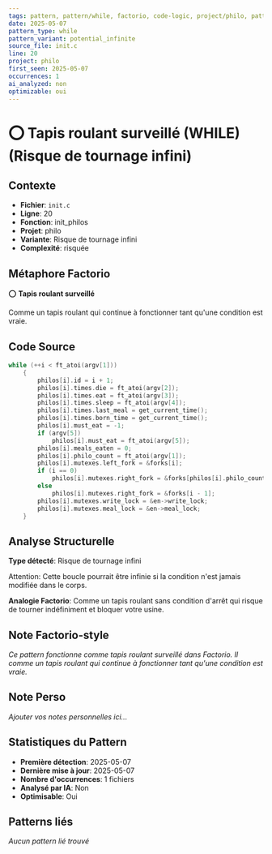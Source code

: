 ```yaml
---
tags: pattern, pattern/while, factorio, code-logic, project/philo, pattern/variant/potential_infinite
date: 2025-05-07
pattern_type: while
pattern_variant: potential_infinite
source_file: init.c
line: 20
project: philo
first_seen: 2025-05-07
occurrences: 1
ai_analyzed: non
optimizable: oui
---
```


# ⭕ Tapis roulant surveillé (WHILE) (Risque de tournage infini)

## Contexte
- **Fichier**: `init.c`
- **Ligne**: 20
- **Fonction**: init_philos
- **Projet**: philo
- **Variante**: Risque de tournage infini
- **Complexité**: risquée

## Métaphore Factorio
⭕ **Tapis roulant surveillé**

Comme un tapis roulant qui continue à fonctionner tant qu'une condition est vraie.

## Code Source
```c
while (++i < ft_atoi(argv[1]))
	{
		philos[i].id = i + 1;
		philos[i].times.die = ft_atoi(argv[2]);
		philos[i].times.eat = ft_atoi(argv[3]);
		philos[i].times.sleep = ft_atoi(argv[4]);
		philos[i].times.last_meal = get_current_time();
		philos[i].times.born_time = get_current_time();
		philos[i].must_eat = -1;
		if (argv[5])
			philos[i].must_eat = ft_atoi(argv[5]);
		philos[i].meals_eaten = 0;
		philos[i].philo_count = ft_atoi(argv[1]);
		philos[i].mutexes.left_fork = &forks[i];
		if (i == 0)
			philos[i].mutexes.right_fork = &forks[philos[i].philo_count - 1];
		else
			philos[i].mutexes.right_fork = &forks[i - 1];
		philos[i].mutexes.write_lock = &en->write_lock;
		philos[i].mutexes.meal_lock = &en->meal_lock;
	}
```

## Analyse Structurelle
**Type détecté**: Risque de tournage infini

Attention: Cette boucle pourrait être infinie si la condition n'est jamais modifiée dans le corps.

**Analogie Factorio**:
Comme un tapis roulant sans condition d'arrêt qui risque de tourner indéfiniment et bloquer votre usine.

## Note Factorio-style
*Ce pattern fonctionne comme tapis roulant surveillé dans Factorio. Il comme un tapis roulant qui continue à fonctionner tant qu'une condition est vraie.*

## Note Perso
*Ajouter vos notes personnelles ici...*

## Statistiques du Pattern
- **Première détection**: 2025-05-07
- **Dernière mise à jour**: 2025-05-07
- **Nombre d'occurrences**: 1 fichiers
- **Analysé par IA**: Non
- **Optimisable**: Oui

## Patterns liés
*Aucun pattern lié trouvé*
